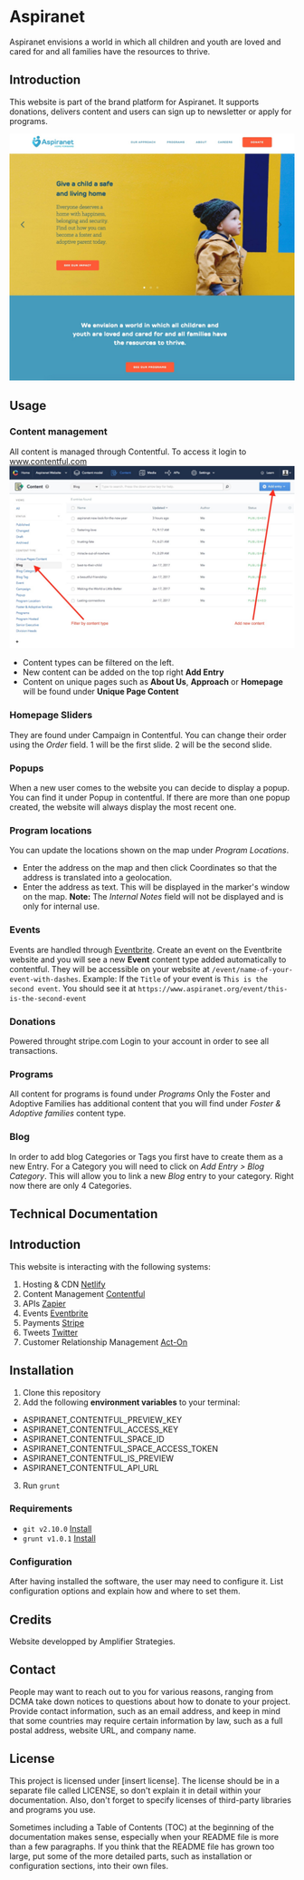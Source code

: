 # Aspiranet
Aspiranet envisions a world in which all children and youth are loved and cared for and all families have the resources to thrive.

## Introduction
This website is part of the brand platform for Aspiranet. It supports donations, delivers content and users can sign up to newsletter or apply for programs.

![Aspiranet Homepage](https://github.com/AmplifierDevel/Aspiranet/blob/master/assets/img/homepage-screenshot-for-documentation.jpg "Aspiranet Homepage")

## Usage

### Content management
All content is managed through Contentful. To access it login to www.contentful.com
![Contentful](https://github.com/AmplifierDevel/Aspiranet/blob/master/assets/img/documentation-content-management.jpg "Contentful")
- Content types can be filtered on the left.
- New content can be added on the top right **Add Entry**
- Content on unique pages such as **About Us**, **Approach** or **Homepage** will be found under **Unique Page Content**

### Homepage Sliders
They are found under Campaign in Contentful. You can change their order using the *Order* field. 1 will be the first slide. 2 will be the second slide.

### Popups
When a new user comes to the website you can decide to display a popup. You can find it under Popup in contentful.
If there are more than one popup created, the website will always display the most recent one.

### Program locations
You can update the locations shown on the map under *Program Locations*.
- Enter the address on the map and then click Coordinates so that the address is translated into a geolocation.
- Enter the address as text. This will be displayed in the marker's window on the map.
**Note:** The *Internal Notes* field will not be displayed and is only for internal use.

### Events
Events are handled through [Eventbrite](https://www.eventbrite.com).
Create an event on the Eventbrite website and you will see a new **Event** content type added automatically to contentful.
They will be accessible on your website at `/event/name-of-your-event-with-dashes`.
Example: 
If the `Title` of your event is `This is the second event`.
You should see it at `https://www.aspiranet.org/event/this-is-the-second-event`

### Donations
Powered throught stripe.com
Login to your account in order to see all transactions.

### Programs
All content for programs is found under *Programs*
Only the Foster and Adoptive Families has additional content that you will find under *Foster & Adoptive families* content type.

### Blog
In order to add blog Categories or Tags you first have to create them as a new Entry.
For a Category you will need to click on *Add Entry > Blog Category*.
This will allow you to link a new *Blog* entry to your category.
Right now there are only 4 Categories.


## Technical Documentation

## Introduction 
This website is interacting with the following systems:
1) Hosting & CDN [Netlify](https://www.netlify.com) 
2) Content Management [Contentful](https://www.contentful.com) 
3) APIs [Zapier](https://www.zapier.com)
4) Events [Eventbrite](https://www.eventbrite.com)
5) Payments [Stripe](https://www.stripe.com)
6) Tweets [Twitter](https://www.twitter.com)
7) Customer Relationship Management [Act-On](https://www.act-on.com/)

## Installation
1) Clone this repository
2) Add the following **environment variables** to your terminal: 
- ASPIRANET_CONTENTFUL_PREVIEW_KEY
- ASPIRANET_CONTENTFUL_ACCESS_KEY
- ASPIRANET_CONTENTFUL_SPACE_ID
- ASPIRANET_CONTENTFUL_SPACE_ACCESS_TOKEN
- ASPIRANET_CONTENTFUL_IS_PREVIEW
- ASPIRANET_CONTENTFUL_API_URL
3) Run `grunt`


### Requirements

- `git v2.10.0` [Install](https://git-scm.com/doc)
- `grunt v1.0.1` [Install](http://gruntjs.com/)

### Configuration

After having installed the software, the user may need to configure it. List configuration options and explain how and where to set them.

## Credits

Website developped by Amplifier Strategies.

## Contact

People may want to reach out to you for various reasons, ranging from DCMA take down notices to questions about how to donate to your project. Provide contact information, such as an email address, and keep in mind that some countries may require certain information by law, such as a full postal address, website URL, and company name.

## License

This project is licensed under [insert license]. The license should be in a separate file called LICENSE, so don't explain it in detail within your documentation. Also, don't forget to specify licenses of third-party libraries and programs you use.

Sometimes including a Table of Contents (TOC) at the beginning of the documentation makes sense, especially when your README file is more than a few paragraphs. If you think that the README file has grown too large, put some of the more detailed parts, such as installation or configuration sections, into their own files.